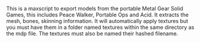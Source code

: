 This is a maxscript to export models from the portable Metal Gear Solid Games, this includes Peace Walker, Portable Ops and Acid. It extracts the mesh, bones, skinning information. It will automatically apply textures but you must have them in a folder named textures within the same directory as the mdp file. The textures must also be named their hashed filename.